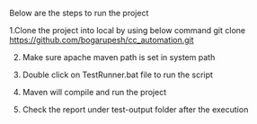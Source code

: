 Below are the steps to run the project

1.Clone the project into local by using below command
git clone https://github.com/bogarupesh/cc_automation.git

2. Make sure apache maven path is set in system path

3. Double click on TestRunner.bat file to run the script 

4. Maven will compile and run the project 

5. Check the report under test-output folder after the execution